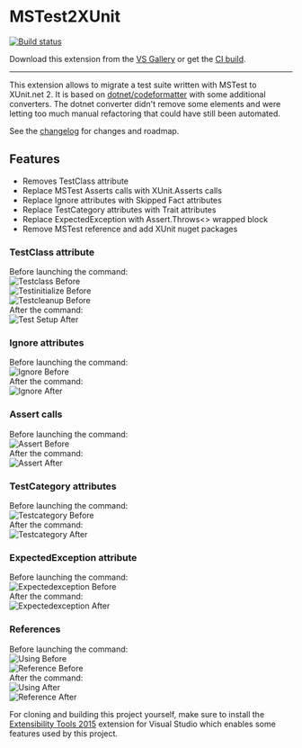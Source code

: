 # MSTest2XUnit

<!-- Replace this badge with your own-->
[![Build status](https://ci.appveyor.com/api/projects/status/hv6uyc059rqbc6fj?svg=true)](https://ci.appveyor.com/project/madskristensen/extensibilitytools)

<!-- Update the VS Gallery link after you upload the VSIX-->
Download this extension from the [VS Gallery](https://visualstudiogallery.msdn.microsoft.com/[GuidFromGallery])
or get the [CI build](http://vsixgallery.com/extension/dd067b6f-96bd-4d0d-be4b-cd0d62fc66b8/).

---------------------------------------

This extension allows to migrate a test suite written with MSTest to XUnit.net 2.
It is based on [dotnet/codeformatter](https://github.com/dotnet/codeformatter) with some additional converters. The dotnet converter didn't remove some elements and were letting too much manual refactoring that could have still been automated.

See the [changelog](CHANGELOG.md) for changes and roadmap.

## Features

- Removes TestClass attribute
- Replace MSTest Asserts calls with XUnit.Asserts calls
- Replace Ignore attributes with Skipped Fact attributes
- Replace TestCategory attributes with Trait attributes
- Replace ExpectedException with Assert.Throws<> wrapped block
- Remove MSTest reference and add XUnit nuget packages

### TestClass attribute
Before launching the command:   
![Testclass Before](MSTest2XUnit/Resources/testclass_before.png)    
![Testinitialize Before](MSTest2XUnit/Resources/testinitialize_before.png)    
![Testcleanup Before](MSTest2XUnit/Resources/testcleanup_before.png)    
After the command:   
![Test Setup After](MSTest2XUnit/Resources/test_setup_after.png)

### Ignore attributes
Before launching the command:    
![Ignore Before](MSTest2XUnit/Resources/ignore_before.png)    
After the command:   
![Ignore After](MSTest2XUnit/Resources/ignore_after.png)    

### Assert calls
Before launching the command:    
![Assert Before](MSTest2XUnit/Resources/assert_before.png)    
After the command:   
![Assert After](MSTest2XUnit/Resources/assert_after.png)

### TestCategory attributes
Before launching the command:    
![Testcategory Before](MSTest2XUnit/Resources/testcategory_before.png)    
After the command:    
![Testcategory After](MSTest2XUnit/Resources/testcategory_after.png)    

### ExpectedException attribute
Before launching the command:    
![Expectedexception Before](MSTest2XUnit/Resources/expectedexception_before.png)    
After the command:    
![Expectedexception After](MSTest2XUnit/Resources/expectedexception_after.png)

### References
Before launching the command:    
![Using Before](MSTest2XUnit/Resources/using_before.png)    
![Reference Before](MSTest2XUnit/Resources/reference_before.png)    
After the command:    
![Using After](MSTest2XUnit/Resources/using_after.png)    
![Reference After](MSTest2XUnit/Resources/reference_after.png)    

For cloning and building this project yourself, make sure
to install the
[Extensibility Tools 2015](https://visualstudiogallery.msdn.microsoft.com/ab39a092-1343-46e2-b0f1-6a3f91155aa6)
extension for Visual Studio which enables some features
used by this project.